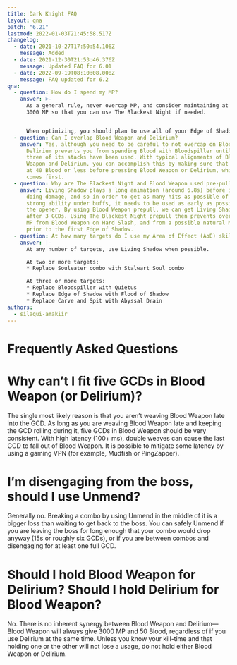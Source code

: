 ```yaml
---
title: Dark Knight FAQ
layout: qna
patch: "6.21"
lastmod: 2022-01-03T21:45:58.517Z
changelog:
  - date: 2021-10-27T17:50:54.106Z
    message: Added
  - date: 2021-12-30T21:53:46.376Z
    message: Updated FAQ for 6.01
  - date: 2022-09-19T08:10:08.008Z
    message: FAQ updated for 6.2
qna:
  - question: How do I spend my MP?
    answer: >-
      As a general rule, never overcap MP, and consider maintaining at least
      3000 MP so that you can use The Blackest Night if needed.


      When optimizing, you should plan to use all of your Edge of Shadow (EoS) casts under buffs, and in particular, to put more EoS casts where buffs are stronger. This often means using five EoS under even-minute (0, 2, 4, ...) buffs, and three under odd-minute buffs.
  - question: Can I overlap Blood Weapon and Delirium?
    answer: Yes, although you need to be careful to not overcap on Blood, as
      Delirium prevents you from spending Blood with Bloodspiller until all
      three of its stacks have been used. With typical alignments of Blood
      Weapon and Delirium, you can accomplish this by making sure that you are
      at 40 Blood or less before pressing Blood Weapon or Delirium, whichever
      comes first.
  - question: Why are The Blackest Night and Blood Weapon used pre-pull in the opener?
    answer: Living Shadow plays a long animation (around 6.8s) before it begins
      doing damage, and so in order to get as many hits as possible of this
      strong ability under buffs, it needs to be used as early as possible in
      the opener. By using Blood Weapon prepull, we can get Living Shadow out
      after 3 GCDs. Using The Blackest Night prepull then prevents overcapping
      MP from Blood Weapon on Hard Slash, and from a possible natural MP tick
      prior to the first Edge of Shadow.
  - question: At how many targets do I use my Area of Effect (AoE) skills?
    answer: |-
      At any number of targets, use Living Shadow when possible.

      At two or more targets:
      * Replace Souleater combo with Stalwart Soul combo

      At three or more targets:
      * Replace Bloodspiller with Quietus
      * Replace Edge of Shadow with Flood of Shadow
      * Replace Carve and Spit with Abyssal Drain
authors:
  - silaqui-amakiir
---
```

# Frequently Asked Questions

# Why can’t I fit five GCDs in Blood Weapon (or Delirium)?

The single most likely reason is that you aren’t weaving Blood Weapon late into the GCD. As long as you are weaving Blood Weapon late and keeping the GCD rolling during it, five GCDs in Blood Weapon should be very consistent. With high latency (100+ ms), double weaves can cause the last GCD to fall out of Blood Weapon. It is possible to mitigate some latency by using a gaming VPN (for example, Mudfish or PingZapper).

# I’m disengaging from the boss, should I use Unmend?

Generally no. Breaking a combo by using Unmend in the middle of it is a bigger loss than waiting to get back to the boss. You can safely Unmend if you are leaving the boss for long enough that your combo would drop anyway (15s or roughly six GCDs), or if you are between combos and disengaging for at least one full GCD.

# Should I hold Blood Weapon for Delirium? Should I hold Delirium for Blood Weapon?

No. There is no inherent synergy between Blood Weapon and Delirium—Blood Weapon will always give 3000 MP and 50 Blood, regardless of if you use Delirium at the same time. Unless you know your kill-time and that holding one or the other will not lose a usage, do not hold either Blood Weapon or Delirium.